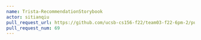 ```yaml
---
name: Trista-RecommendationStorybook
actor: sitianqiu
pull_request_url: https://github.com/ucsb-cs156-f22/team03-f22-6pm-2/pull/69
pull_request_num: 69
---
```

